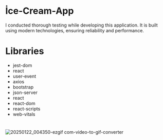 # İce-Cream-App
I conducted thorough testing while developing this application. It is built using modern technologies, ensuring reliability and performance.
# Libraries
- jest-dom
- react
- user-event
- axios
- bootstrap
- json-server
- react
- react-dom
- react-scripts
- web-vitals
  #
![20250122_004350-ezgif com-video-to-gif-converter](https://github.com/user-attachments/assets/3aaae45d-75b0-442f-b9e9-cee793f7125c)
